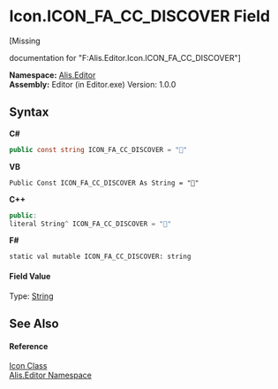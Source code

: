 # Icon.ICON_FA_CC_DISCOVER Field
 

\[Missing <summary> documentation for "F:Alis.Editor.Icon.ICON_FA_CC_DISCOVER"\]

**Namespace:**&nbsp;<a href="b150ade4-39de-a232-5f06-d3cdc1b2c538">Alis.Editor</a><br />**Assembly:**&nbsp;Editor (in Editor.exe) Version: 1.0.0

## Syntax

**C#**<br />
``` C#
public const string ICON_FA_CC_DISCOVER = ""
```

**VB**<br />
``` VB
Public Const ICON_FA_CC_DISCOVER As String = ""
```

**C++**<br />
``` C++
public:
literal String^ ICON_FA_CC_DISCOVER = ""
```

**F#**<br />
``` F#
static val mutable ICON_FA_CC_DISCOVER: string
```


#### Field Value
Type: <a href="https://docs.microsoft.com/dotnet/api/system.string" target="_blank">String</a>

## See Also


#### Reference
<a href="cc0f883c-67f8-f772-c6d7-a60b129f22a7">Icon Class</a><br /><a href="b150ade4-39de-a232-5f06-d3cdc1b2c538">Alis.Editor Namespace</a><br />